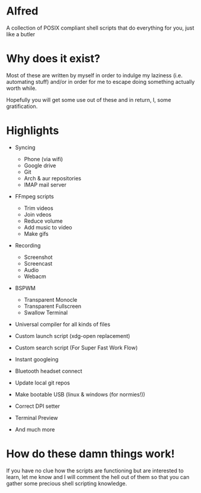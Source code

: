 # Alfred
A collection of POSIX compliant shell scripts that do everything for you, just like a butler

# Why does it exist?
Most of these are written by myself in order to indulge my laziness 
(i.e. automating stuff) and/or in order for me to escape doing something actually worth while.

Hopefully you will get some use out of these 
and in return, I, some gratification.

# Highlights

   * Syncing
      * Phone (via wifi)
      * Google drive
      * Git
      * Arch & aur repositories
      * IMAP mail server

   * FFmpeg scripts
      * Trim videos
      * Join vdeos
      * Reduce volume
      * Add music to video
      * Make gifs

   * Recording
      * Screenshot
      * Screencast
      * Audio
      * Webacm

   * BSPWM
      * Transparent Monocle
      * Transparent Fullscreen
      * Swallow Terminal

   * Universal compiler for all kinds of files
   * Custom launch script (xdg-open replacement)
   * Custom search script (For Super Fast Work Flow)
   * Instant googleing
   * Bluetooth headset connect
   * Update local git repos
   * Make bootable USB (linux & windows (for normies!))
   * Correct DPI setter
   * Terminal Preview
   * And much more


# How do these damn things work!

If you have no clue how the scripts are functioning but are interested to learn, let me know and I will comment the hell out of them so that you can gather some precious shell scripting knowledge.

